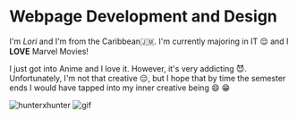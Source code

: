 # Webpage Development and Design
I'm *Lori* and I'm from the Caribbean:jamaica:.
I'm currently majoring in IT :relieved:
and I **LOVE** Marvel Movies!



I just got into Anime and I love it. However, it's very addicting :smiling_imp:. 
Unfortunately, I'm not that creative :pensive:, but I hope that by time the semester ends I would have tapped into my inner creative being	:smile:	:grin:

![hunterxhunter](https://user-images.githubusercontent.com/98140123/150465971-93d7662e-f6ed-44d9-b167-a8bab9111843.png) ![gif](https://user-images.githubusercontent.com/98140123/150468077-4834feef-c0f3-434f-b441-3f8aefecb043.gif)

